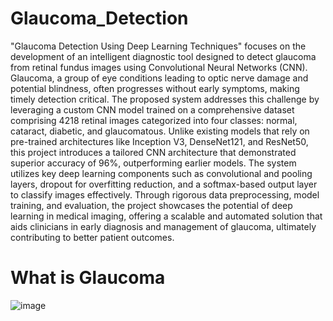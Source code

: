 # Glaucoma_Detection
"Glaucoma Detection Using Deep Learning Techniques" focuses on the development of an intelligent diagnostic tool designed to detect glaucoma from retinal fundus images using Convolutional Neural Networks (CNN). Glaucoma, a group of eye conditions leading to optic nerve damage and potential blindness, often progresses without early symptoms, making timely detection critical. The proposed system addresses this challenge by leveraging a custom CNN model trained on a comprehensive dataset comprising 4218 retinal images categorized into four classes: normal, cataract, diabetic, and glaucomatous. Unlike existing models that rely on pre-trained architectures like Inception V3, DenseNet121, and ResNet50, this project introduces a tailored CNN architecture that demonstrated superior accuracy of 96%, outperforming earlier models. The system utilizes key deep learning components such as convolutional and pooling layers, dropout for overfitting reduction, and a softmax-based output layer to classify images effectively. Through rigorous data preprocessing, model training, and evaluation, the project showcases the potential of deep learning in medical imaging, offering a scalable and automated solution that aids clinicians in early diagnosis and management of glaucoma, ultimately contributing to better patient outcomes.
# What is Glaucoma
![image](https://github.com/user-attachments/assets/3b5ecfa1-bce9-4f29-baff-53a8bf4a7d7d)

